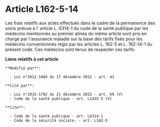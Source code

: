 # Article L162-5-14

Les frais relatifs aux actes effectués dans le cadre de la permanence des soins prévue à l'
article L. 6314-1 du code de la santé publique 
par les médecins mentionnés au premier alinéa du même article sont pris en charge par l'assurance maladie sur la base des
tarifs fixés pour les médecins conventionnés régis par les articles L. 162-5 et L. 162-14-1 du présent code. Ces médecins
sont tenus de respecter ces tarifs.

**Liens relatifs à cet article**

	**Modifié par**:

	  - Loi n°2012-1404 du 17 décembre 2012 - art. 43

	**Cité par**:

	  - Loi n°2015-1702 du 21 décembre 2015 - art. 69 (V)
	  - Code de la santé publique - art. L1435-5 (V)

	**Cite**:

	  - Code de la santé publique - art. L6314-1
	  - Code de la sécurité sociale. - art. L162-5
